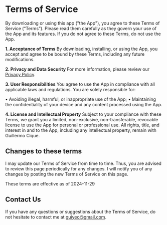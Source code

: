 # Terms of Service
By downloading or using this app ("the App"), you agree to these Terms of Service (“Terms”). Please read them carefully as they govern your use of the App and its features. If you do not agree to these Terms, do not use the App.

**1. Acceptance of Terms**
By downloading, installing, or using the App, you accept and agree to be bound by these Terms, including any future modifications.

**2. Privacy and Data Security**
For more information, please review our  [Privacy Policy](../PRIVACY_POLICY.md).

**3. User Responsibilities**
You agree to use the App in compliance with all applicable laws and regulations. You are solely responsible for:

• Avoiding illegal, harmful, or inappropriate use of the App;
• Maintaining the confidentiality of your device and any content processed using the App.

**4. License and Intellectual Property**
Subject to your compliance with these Terms, we grant you a limited, non-exclusive, non-transferable, revocable license to use the App for personal or professional use. All rights, title, and interest in and to the App, including any intellectual property, remain with Guillermo Cique.

## Changes to these terms
I may update our Terms of Service from time to time. Thus, you are advised to review this page periodically for any changes. I will notify you of any changes by posting the new Terms of Service on this page.

These terms are effective as of 2024-11-29

## Contact Us
If you have any questions or suggestions about the Terms of Service, do not hesitate to contact me at guiyec@gmail.com.
